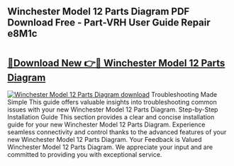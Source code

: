 ## Winchester Model 12 Parts Diagram PDF Download Free - Part-VRH User Guide Repair e8M1c

# <h2><a href="http://dfrzkng.blite.top/?on=Winchester+Model+12+Parts+Diagram">🔗Download New 👉🔴 Winchester Model 12 Parts Diagram</a></h2>

[![Winchester Model 12 Parts Diagram download](https://i.imgur.com/lujVjoI.png)](http://dfrzkng.blite.top/?on=Winchester+Model+12+Parts+Diagram)
Troubleshooting Made Simple This guide offers valuable insights into troubleshooting common issues with your new Winchester Model 12 Parts Diagram. Step-by-Step Installation Guide This section provides a clear and concise installation guide for your new Winchester Model 12 Parts Diagram. Experience seamless connectivity and control thanks to the advanced features of your new Winchester Model 12 Parts Diagram. Your Feedback is Valued Winchester Model 12 Parts Diagram. We appreciate your input and are committed to providing you with exceptional service.
